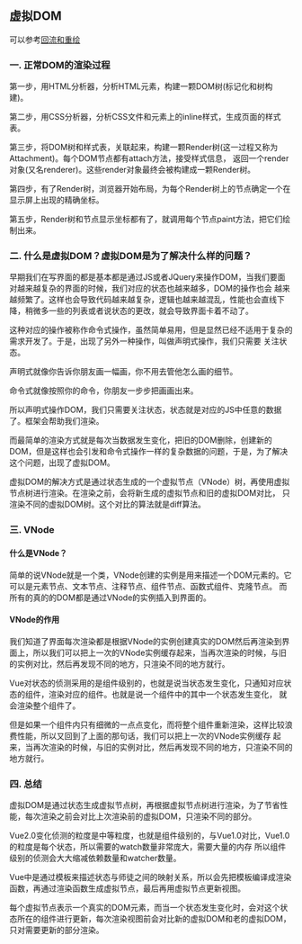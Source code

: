 ## 虚拟DOM

可以参考[回流和重绘](https://github.com/528066535/summary-web/blob/master/file/hc.md)

### 一. 正常DOM的渲染过程

第一步，用HTML分析器，分析HTML元素，构建一颗DOM树(标记化和树构建)。   

第二步，用CSS分析器，分析CSS文件和元素上的inline样式，生成页面的样式表。   

第三步，将DOM树和样式表，关联起来，构建一颗Render树(这一过程又称为Attachment)。每个DOM节点都有attach方法，接受样式信息，
返回一个render对象(又名renderer)。这些render对象最终会被构建成一颗Render树。   

第四步，有了Render树，浏览器开始布局，为每个Render树上的节点确定一个在显示屏上出现的精确坐标。   

第五步，Render树和节点显示坐标都有了，就调用每个节点paint方法，把它们绘制出来。

### 二. 什么是虚拟DOM？虚拟DOM是为了解决什么样的问题？

早期我们在写界面的都是基本都是通过JS或者JQuery来操作DOM，当我们要面对越来越复杂的界面的时候，我们对应的状态也越来越多，DOM的操作也会
越来越频繁了。这样也会导致代码越来越复杂，逻辑也越来越混乱，性能也会直线下降，稍微多一些的列表或者说状态的更改，就会导致界面卡着不动了。

这种对应的操作被称作命令式操作，虽然简单易用，但是显然已经不适用于复杂的需求开发了。于是，出现了另外一种操作，叫做声明式操作，我们只需要
关注状态。

声明式就像你告诉你朋友画一幅画，你不用去管他怎么画的细节。

命令式就像按照你的命令，你朋友一步步把画画出来。

所以声明式操作DOM，我们只需要关注状态，状态就是对应的JS中任意的数据了。框架会帮助我们渲染。

而最简单的渲染方式就是每次当数据发生变化，把旧的DOM删除，创建新的DOM，但是这样也会引发和命令式操作一样的复杂数据的问题，于是，为了解决
这个问题，出现了虚拟DOM。

虚拟DOM的解决方式是通过状态生成的一个虚拟节点（VNode）树，再使用虚拟节点树进行渲染。在渲染之前，会将新生成的虚拟节点和旧的虚拟DOM对比，
只渲染不同的虚拟DOM树。这个对比的算法就是diff算法。

### 三. VNode

#### 什么是VNode？

简单的说VNode就是一个类，VNode创建的实例是用来描述一个DOM元素的。它可以是元素节点、文本节点、注释节点、组件节点、函数式组件、克隆节点。
而所有的真的的DOM都是通过VNode的实例插入到界面的。

#### VNode的作用

我们知道了界面每次渲染都是根据VNode的实例创建真实的DOM然后再渲染到界面上，所以我们可以把上一次的VNode实例缓存起来，当再次渲染的时候，与旧
的实例对比，然后再发现不同的地方，只渲染不同的地方就行。

Vue对状态的侦测采用的是组件级别的，也就是说当状态发生变化，只通知对应状态的组件，渲染对应的组件。也就是说一个组件中的其中一个状态发生变化，
就会渲染整个组件了。

但是如果一个组件内只有细微的一点点变化，而将整个组件重新渲染，这样比较浪费性能，所以又回到了上面的那句话，我们可以把上一次的VNode实例缓存
起来，当再次渲染的时候，与旧的实例对比，然后再发现不同的地方，只渲染不同的地方就行。

### 四. 总结

虚拟DOM是通过状态生成虚拟节点树，再根据虚拟节点树进行渲染，为了节省性能，每次渲染之前会对比上次渲染前的虚拟DOM，只渲染不同的部分。

Vue2.0变化侦测的粒度是中等粒度，也就是组件级别的，与Vue1.0对比，Vue1.0的粒度是每个状态，所以需要的watch数量非常庞大，需要大量的内存
所以组件级别的侦测会大大缩减依赖数量和watcher数量。

Vue中是通过模板来描述状态与师徒之间的映射关系，所以会先把模板编译成渲染函数，再通过渲染函数生成虚拟节点，最后再用虚拟节点更新视图。

每个虚拟节点表示一个真实的DOM元素，而当一个状态发生变化时，会对这个状态所在的组件进行更新，每次渲染视图前会对比新的虚拟DOM和老的虚拟DOM，
只对需要更新的部分渲染。